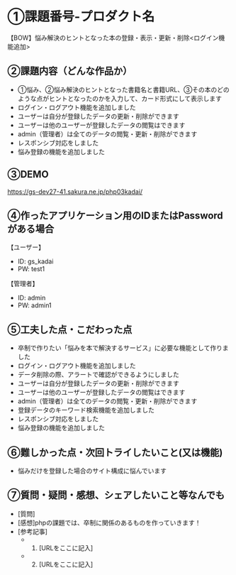 # ①課題番号-プロダクト名

【BOW】悩み解決のヒントとなった本の登録・表示・更新・削除<ログイン機能追加>

## ②課題内容（どんな作品か）

- ①悩み、②悩み解決のヒントとなった書籍名と書籍URL、③その本のどのような点がヒントとなったのかを入力して、カード形式にして表示します
- ログイン・ログアウト機能を追加しました
- ユーザーは自分が登録したデータの更新・削除ができます
- ユーザーは他のユーザーが登録したデータの閲覧はできます
- admin（管理者）は全てのデータの閲覧・更新・削除ができます
- レスポンシブ対応をしました
- 悩み登録の機能を追加しました

## ③DEMO

https://gs-dev27-41.sakura.ne.jp/php03kadai/

## ④作ったアプリケーション用のIDまたはPasswordがある場合

【ユーザー】
- ID: gs_kadai
- PW: test1

【管理者】
- ID: admin
- PW: admin1
  
## ⑤工夫した点・こだわった点

- 卒制で作りたい「悩みを本で解決するサービス」に必要な機能として作りました
- ログイン・ログアウト機能を追加しました
- データ削除の際、アラートで確認ができるようにしました
- ユーザーは自分が登録したデータの更新・削除ができます
- ユーザーは他のユーザーが登録したデータの閲覧はできます
- admin（管理者）は全てのデータの閲覧・更新・削除ができます
- 登録データのキーワード検索機能を追加しました
- レスポンシブ対応をしました
- 悩み登録の機能を追加しました

## ⑥難しかった点・次回トライしたいこと(又は機能)

- 悩みだけを登録した場合のサイト構成に悩んでいます

## ⑦質問・疑問・感想、シェアしたいこと等なんでも

- [質問]
- [感想]phpの課題では、卒制に関係のあるものを作っていきます！
- [参考記事]
  - 1. [URLをここに記入]
  - 2. [URLをここに記入]
